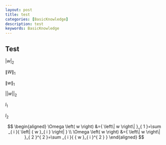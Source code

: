 ```yaml
---
layout: post
title: test
categories: [BasicKnowledge]
description: test
keywords: BasicKnowledge
---
```



Test
---


$\left| w \right|_ 2$


$\left\| W \right\|_ 1$

$\left \|w \right\|_ 1$

$||w||_ 2$

${ l }_ { 1 }$

${ l }_ { 2 }$

$$
\begin{aligned} \Omega \left( w \right) &={ \left\| w \right\|  }_{ 1 }=\sum _{ i }{ \left| { w }_{ i } \right|  }  \\ \Omega \left( w \right) &={ \left\| w \right\|  }_{ 2 }^{ 2 }=\sum _{ i }{ { w }_{ i }^{ 2 } } \end{aligned}
$$


<script type="text/x-mathjax-config">
  MathJax.Hub.Config({tex2jax: {inlineMath: [['`$','$`'], ['\\(','\\)']]}});
</script>

<script type="text/javascript" async src="https://cdnjs.cloudflare.com/ajax/libs/mathjax/2.7.4/latest.js?config=TeX-MML-AM_CHTML">
</script>
